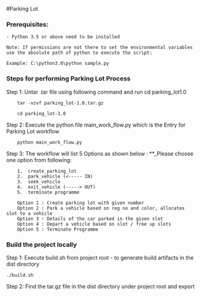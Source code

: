 #Parking Lot

### Prerequisites:

    - Python 3.5 or above need to be installed

    Note: If permissions are not there to set the environmental variables use the absolute path of python to execute the script:

    Example: C:\python3.6\python sample.py

### Steps for performing Parking Lot Process

Step 1: Untar .tar file using following command and run cd parking_lot1.0
    
        tar -xzvf parking_lot-1.0.tar.gz
        
        cd parking_lot-1.0
       
Step 2: Execute the python file main_work_flow.py which is the Entry for Parking Lot workflow
    
        python main_work_flow.py
            
Step 3: The workflow will list 5 Options as shown below :
        **_Please choose one option from following:
        
        1.	create_parking_lot
        2.	park_vehicle (<----- IN)
        3.	seek_vehicle
        4.  exit_vehicle (-----> OUT)
        5.  terminate programme
   
        Option 1 : Create parking lot with given number
        Option 2 : Park a vehicle based on reg no and color, allocates slot to a vehicle
        Option 3 : Details of the car parked in the given slot
        Option 4 : Depart a vehicle based on slot / free up slots
        Option 5 : Terminate Programme

### Build the project locally
Step 1: Execute build.sh from project root - to generate build artifacts in the dist directory

 
    ./build.sh

Step 2: Find the tar.gz file in the dist directory under project root and export